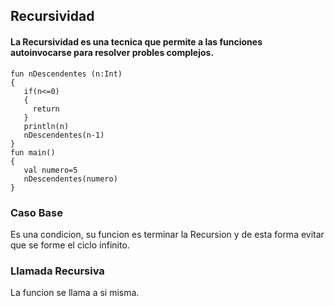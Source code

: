## Recursividad
#### La Recursividad es una tecnica que permite a las funciones autoinvocarse para resolver probles complejos.
~~~ 
fun nDescendentes (n:Int)
{
   if(n<=0)
   {
     return
   }
   println(n)
   nDescendentes(n-1)
}
fun main()
{
   val numero=5
   nDescendentes(numero)
}
~~~
### Caso Base
Es una condicion, su funcion es terminar la Recursion y de esta forma evitar que se forme el ciclo infinito.
### Llamada Recursiva
La funcion se llama a si misma.
